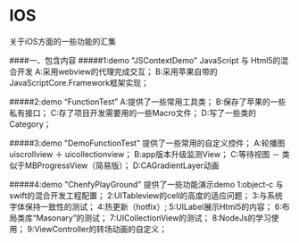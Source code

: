 # IOS
关于iOS方面的一些功能的汇集

####一、包含内容
#####1:demo "JSContextDemo"
	JavaScript 与 Html5的混合开发
	A:采用webview的代理完成交互；
	B:采用苹果自带的JavaScriptCore.Framework框架实现；
	
#####2:demo “FunctionTest”
	A:提供了一些常用工具类；
	B:保存了苹果的一些私有接口；
	C:存了项目开发需要用的一些Macro文件；
	D:写了一些类的 Category；
	
#####3:demo "DemoFunctionTest"
	提供了一些常用的自定义控件；
	A:轮播图 uiscrollview ＋ uicollectionview；
	B:app版本升级监测View；
	C:等待视图 － 类似于MBProgressView（简易版）；
	D:CAGradientLayer动画
	
#####4:demo "ChenfyPlayGround"
	提供了一些功能演示demo
	1:object-c 与 swift的混合开发工程配置；
	2:UITableview的cell的高度的适应问题；
	3:与系统字体保持一致性的测试；
	4:热更新（hotfix）;
	5:UILabel展示Html5的内容；
	6:布局类库“Masonary”的测试；
	7:UICollectionView的测试；
	8:NodeJs的学习使用；
	9:ViewController的转场动画的自定义； 